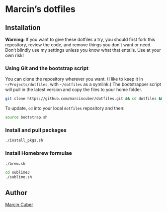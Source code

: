 # Marcin’s dotfiles

## Installation

**Warning:** If you want to give these dotfiles a try, you should first fork this repository, review the code, and remove things you don’t want or need. Don’t blindly use my settings unless you know what that entails. Use at your own risk!

### Using Git and the bootstrap script

You can clone the repository wherever you want. (I like to keep it in `~/Projects/dotfiles`, with `~/dotfiles` as a symlink.) The bootstrapper script will pull in the latest version and copy the files to your home folder.

```bash
git clone https://github.com/marcincuber/dotfiles.git && cd dotfiles && source bootstrap.sh
```

To update, `cd` into your local `dotfiles` repository and then:

```bash
source bootstrap.sh
```

### Install and pull packages

```bash
./install_pkgs.sh
```
### Install Homebrew formulae

```bash
./brew.sh
```

```bash
cd sublime3
./sublime.sh
```

## Author

[Marcin Cuber](https://github.com/marcincuber)
